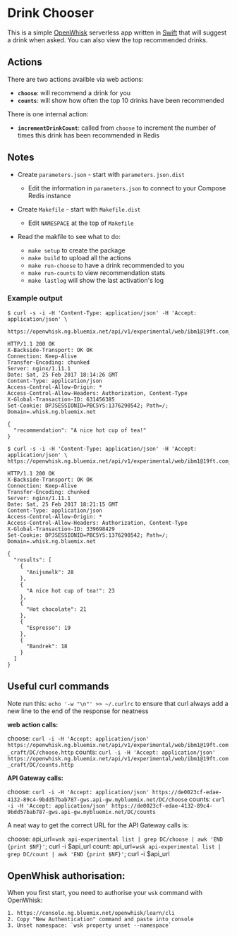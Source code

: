 # Drink Chooser

This is a simple [OpenWhisk][1] serverless app written in [Swift][2] that will
suggest a drink when asked. You can also view the top recommended drinks.

[1]: http://openwhisk.org
[2]: https://swift.org

## Actions

There are two actions availble via web actions:
 
* **`choose`**: will recommend a drink for you
* **`counts`**: will show how often the top 10 drinks have been recommended


There is one internal action:

* **`incrementDrinkCount`**: called from `choose` to increment the number of times
  this drink has been recommended in Redis

## Notes

* Create `parameters.json` - start with `parameters.json.dist`
  * Edit the information in `parameters.json` to connect to your Compose Redis instance
* Create `Makefile` - start with `Makefile.dist`
  * Edit `NAMESPACE` at the top of `Makefile`
* Read the makfile to see what to do:

    * `make setup` to create the package
    * `make build` to upload all the actions
    * `make run-choose` to have a drink recommended to you
    * `make run-counts` to view recommendation stats
    * `make lastlog` will show the last activation's log    

### Example output

```text
$ curl -s -i -H 'Content-Type: application/json' -H 'Accept: application/json' \
    https://openwhisk.ng.bluemix.net/api/v1/experimental/web/ibm1@19ft.com_craft/DC/choose.http

HTTP/1.1 200 OK
X-Backside-Transport: OK OK
Connection: Keep-Alive
Transfer-Encoding: chunked
Server: nginx/1.11.1
Date: Sat, 25 Feb 2017 18:14:26 GMT
Content-Type: application/json
Access-Control-Allow-Origin: *
Access-Control-Allow-Headers: Authorization, Content-Type
X-Global-Transaction-ID: 631456385
Set-Cookie: DPJSESSIONID=PBC5YS:1376290542; Path=/; Domain=.whisk.ng.bluemix.net

{
  "recommendation": "A nice hot cup of tea!"
}
```


```text
$ curl -s -i -H 'Content-Type: application/json' -H 'Accept: application/json' \
https://openwhisk.ng.bluemix.net/api/v1/experimental/web/ibm1@19ft.com_craft/DC/counts.http

HTTP/1.1 200 OK
X-Backside-Transport: OK OK
Connection: Keep-Alive
Transfer-Encoding: chunked
Server: nginx/1.11.1
Date: Sat, 25 Feb 2017 18:21:15 GMT
Content-Type: application/json
Access-Control-Allow-Origin: *
Access-Control-Allow-Headers: Authorization, Content-Type
X-Global-Transaction-ID: 339698429
Set-Cookie: DPJSESSIONID=PBC5YS:1376290542; Path=/; Domain=.whisk.ng.bluemix.net

{
  "results": [
    {
      "Anijsmelk": 28
    },
    {
      "A nice hot cup of tea!": 23
    },
    {
      "Hot chocolate": 21
    },
    {
      "Espresso": 19
    },
    {
      "Bandrek": 18
    }
  ]
}
```


## Useful curl commands

Note run this: `echo '-w "\n"' >> ~/.curlrc` to ensure that curl always add a new line to the end of the response for neatness 

**web action calls:**

choose: `curl -i -H 'Accept: application/json' https://openwhisk.ng.bluemix.net/api/v1/experimental/web/ibm1@19ft.com_craft/DC/choose.http`
counts: `curl -i -H 'Accept: application/json' https://openwhisk.ng.bluemix.net/api/v1/experimental/web/ibm1@19ft.com_craft/DC/counts.http`


**API Gateway calls:**

choose: `curl -i -H 'Accept: application/json' https://de0023cf-edae-4132-89c4-9bdd57bab787-gws.api-gw.mybluemix.net/DC/choose`
counts: `curl -i -H 'Accept: application/json' https://de0023cf-edae-4132-89c4-9bdd57bab787-gws.api-gw.mybluemix.net/DC/counts`


A neat way to get the correct URL for the API Gateway calls is:

choose: api_url=`wsk api-experimental list | grep DC/choose | awk 'END {print $NF}'`; curl -i $api_url
count: api_url=`wsk api-experimental list | grep DC/count | awk 'END {print $NF}'`; curl -i $api_url


## OpenWhisk authorisation:

When you first start, you need to authorise your `wsk` command with OpenWhisk:

    1. https://console.ng.bluemix.net/openwhisk/learn/cli
    2. Copy "New Authentication" command and paste into console
    3. Unset namespace: `wsk property unset --namespace`

